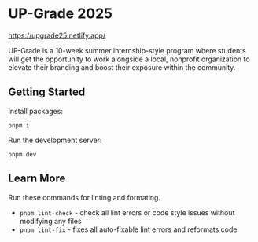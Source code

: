 # UP-Grade 2025

https://upgrade25.netlify.app/

UP-Grade is a 10-week summer internship-style program where students will get the opportunity to work alongside a local, nonprofit organization to elevate their branding and boost their exposure within the community.

## Getting Started

Install packages:

```
pnpm i
```

Run the development server:

```
pnpm dev
```

## Learn More

Run these commands for linting and formating.

- `pnpm lint-check` - check all lint errors or code style issues without modifying any files
- `pnpm lint-fix` - fixes all auto-fixable lint errors and reformats code

